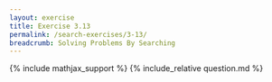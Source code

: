 ```yaml
---
layout: exercise
title: Exercise 3.13
permalink: /search-exercises/3-13/
breadcrumb: Solving Problems By Searching
---
```


{% include mathjax_support %}
{% include_relative question.md %}
